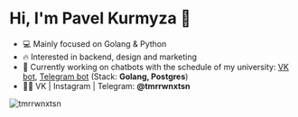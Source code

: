 <h1 align="left">Hi, I'm Pavel Kurmyza 👋</h1>

- 💻 Mainly focused on Golang & Python
- 🔥 Interested in backend, design and marketing
- 💬 Currently working on chatbots with the schedule of my university: [VK bot](http://vk.me/scheduleofulstu), [Telegram bot](https://t.me/scheduleofulstubot) (Stack: **Golang, Postgres**)
- 👨‍💻 VK | Instagram | Telegram: **@tmrrwnxtsn**

<p>&nbsp;<img align="left" src="https://github-readme-stats.vercel.app/api?username=tmrrwnxtsn&show_icons=true&hide_title=true" alt="tmrrwnxtsn" /></p>
